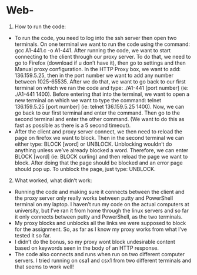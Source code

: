 # Web-
1. How to run the code:
- To run the code, you need to log into the ssh server then open two terminals. On one terminal 
we want to run the code using the command: gcc A1-441.c -o A1-441. After running the code,
we want to start connecting to the client through our proxy server. To do that, we need to go to 
Firefox (download if u don’t have it), then go to settings and then Manual proxy configuration. In 
the HTTP Proxy box, we want to add: 136.159.5.25, then in the port number we want to add any 
number between 1025-65535. After we do that, we want to go back to our first terminal on 
which we ran the code and type: ./A1-441 [port number] (ie: ./A1-441 1400). Before entering 
that into the terminal, we want to open a new terminal on which we want to type the 
command: telnet 136.159.5.25 [port number] (ie: telnet 136.159.5.25 1400). Now, we can go 
back to our first terminal and enter the command. Then go to the second terminal and enter the 
other command. (We want to do this as fast as possible as there is a 5 second timeout). 
- After the client and proxy server connect, we then need to reload the page on firefox we want 
to block. Then in the second terminal we can either type: BLOCK [word] or UNBLOCK. 
Unblocking wouldn’t do anything unless we’ve already blocked a word. Therefore, we can enter
BLOCK [word] (ie: BLOCK curling) and then reload the page we want to block. After doing that 
the page should be blocked and an error page should pop up. To unblock the page, just type: 
UNBLOCK. 

2. What worked, what didn’t work:
- Running the code and making sure it connects between the client and the proxy server only 
really works between putty and PowerShell terminal on my laptop. I haven’t run my code on the 
actual computers at university, but I’ve ran it from home through the linux servers and so far it 
only connects between putty and PowerShell, as the two terminals.
- My proxy blocks and unblocks all the links we were supposed to block for the assignment. So, as 
far as I know my proxy works from what I’ve tested it so far. 
- I didn’t do the bonus, so my proxy wont block undesirable content based on keywords seen in 
the body of an HTTP response.
- The code also connects and runs when run on two different computer servers. I tried running on 
csa1 and csx1 from two different terminals and that seems to work well!

